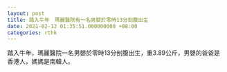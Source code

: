 ```yaml
---
layout: post
title: 踏入牛年　瑪麗醫院有一名男嬰於零時13分剖腹出生
date: 2021-02-12 01:35:51.000000000 +08:00
categories: rthk
---
```


踏入牛年，瑪麗醫院一名男嬰於零時13分剖腹出生，重3.89公斤，男嬰的爸爸是香港人，媽媽是南韓人。
